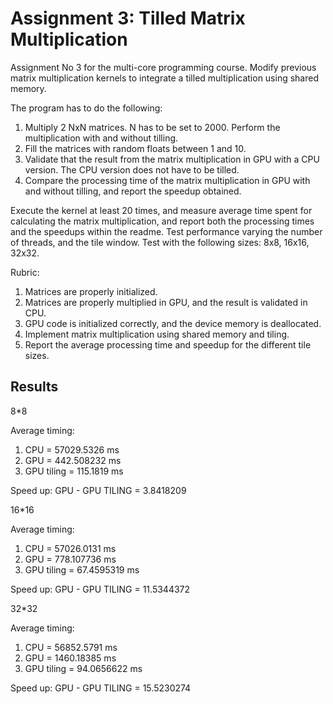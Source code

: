 # Assignment 3: Tilled Matrix Multiplication

Assignment No 3 for the multi-core programming course. Modify previous matrix multiplication kernels to integrate a tilled multiplication using shared memory.

The program has to do the following:

1. Multiply 2 NxN matrices. N has to be set to 2000. Perform the multiplication with and without tilling.
2. Fill the matrices with random floats between 1 and 10.
3. Validate that the result from the matrix multiplication in GPU with a CPU version. The CPU version does not have to be tilled.
4. Compare the processing time of the matrix multiplication in GPU with and without tilling, and report the speedup obtained.

Execute the kernel at least 20 times, and measure average time spent for calculating the matrix multiplication, and report both the processing times and the speedups within the readme. Test performance varying the number of threads, and the tile window. Test with the following sizes: 8x8, 16x16, 32x32.

Rubric:

1. Matrices are properly initialized.
2. Matrices are properly multiplied in GPU, and the result is validated in CPU.
3. GPU code is initialized correctly, and the device memory is deallocated.
4. Implement matrix multiplication using shared memory and tiling.
5. Report the average processing time and speedup for the different tile sizes.

## Results

8*8

Average timing:
1. CPU = 57029.5326 ms
2. GPU = 442.508232 ms
3. GPU tiling = 115.1819 ms

Speed up:
GPU - GPU TILING = 3.8418209

16*16

Average timing:
1. CPU = 57026.0131 ms
2. GPU = 778.107736 ms
3. GPU tiling = 67.4595319 ms

Speed up:
GPU - GPU TILING = 11.5344372

32*32

Average timing:
1. CPU = 56852.5791 ms
2. GPU = 1460.18385 ms
3. GPU tiling = 94.0656622 ms

Speed up:
GPU - GPU TILING = 15.5230274
